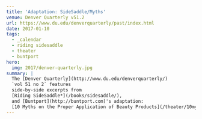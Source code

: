 ```yaml
---
title: 'Adaptation: SideSaddle/Myths'
venue: Denver Quarterly v51.2
url: https://www.du.edu/denverquarterly/past/index.html
date: 2017-01-10
tags:
  - _calendar
  - riding sidesaddle
  - theater
  - buntport
hero:
  img: 2017/denver-quarterly.jpg
summary: |
  The [Denver Quarterly](http://www.du.edu/denverquarterly/)
  `vol 51 no 2` features
  side-by-side excerpts from
  [Riding SideSaddle*](/books/sidesaddle/),
  and [Buntport](http://buntport.com)'s adaptation:
  [10 Myths on the Proper Application of Beauty Products](/theater/10myths/).
---
```

